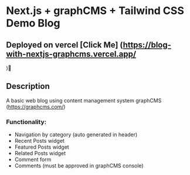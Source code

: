 # Next.js + graphCMS + Tailwind CSS Demo Blog

## Deployed on vercel [Click Me] (https://blog-with-nextjs-graphcms.vercel.app/

)🥳

## Description

A basic web blog using content management system graphCMS (https://graphcms.com/)

### Functionality:

- Navigation by category (auto generated in header)
- Recent Posts widget
- Featured Posts widget
- Related Posts widget
- Comment form
- Comments (must be approved in graphCMS console)
